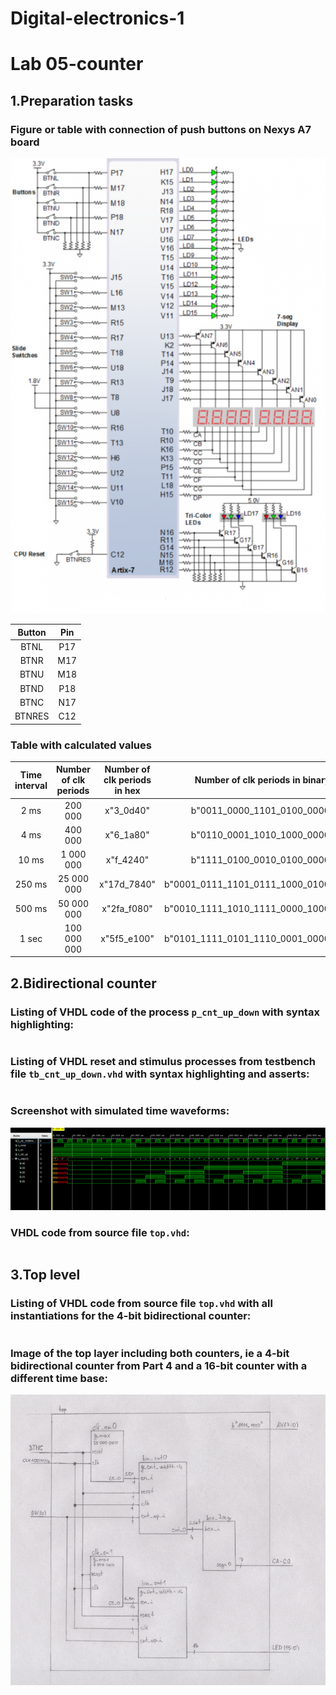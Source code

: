 # Digital-electronics-1

# Lab 05-counter

## 1.Preparation tasks

### Figure or table with connection of push buttons on Nexys A7 board

![Nexys A7 board](Images/picture1.png)

| Button | Pin | 
| :-:    | :-: | 
| BTNL   | P17 | 
| BTNR   | M17 |
| BTNU   | M18 | 
| BTND   | P18 | 
| BTNC   | N17 | 
| BTNRES | C12 |

### Table with calculated values

| Time interval | Number of clk periods | Number of clk periods in hex | Number of clk periods in binary |
| :-: | :-: | :-: | :-: |
| 2 ms | 200 000 | x"3_0d40" | b"0011_0000_1101_0100_0000" |
| 4 ms | 400 000 | x"6_1a80" | b"0110_0001_1010_1000_0000" |
| 10 ms |1 000 000| x"f_4240" | b"1111_0100_0010_0100_0000" |
| 250 ms |25 000 000| x"17d_7840" | b"0001_0111_1101_0111_1000_0100_0000" |
| 500 ms |50 000 000| x"2fa_f080" | b"0010_1111_1010_1111_0000_1000_0000" |
| 1 sec | 100 000 000 | x"5f5_e100" | b"0101_1111_0101_1110_0001_0000_0000" |

## 2.Bidirectional counter

### Listing of VHDL code of the process ```p_cnt_up_down``` with syntax highlighting:
```vhdl

```

### Listing of VHDL reset and stimulus processes from testbench file ```tb_cnt_up_down.vhd``` with syntax highlighting and asserts:
```vhdl

```

### Screenshot with simulated time waveforms:

![Simulated time waveforms](Images/picture2.png)

### VHDL code from source file ```top.vhd```:
```vhdl

```

## 3.Top level

### Listing of VHDL code from source file ```top.vhd``` with all instantiations for the 4-bit bidirectional counter:

```vhdl

```

### Image of the top layer including both counters, ie a 4-bit bidirectional counter from Part 4 and a 16-bit counter with a different time base:

![Simulated time waveforms](Images/picture3.png)